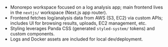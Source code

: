- Monorepo workspace focused on a log analysis app; main frontend lives in the `nextjs/` workspace (Next.js app router).
- Frontend fetches log/analysis data from AWS (S3, EC2) via custom APIs; includes UI for browsing results, uploads, EC2 management, etc.
- Styling leverages Panda CSS (generated `styled-system/` tokens) and custom components.
- Logs and Docker assets are included for local dev/deployment.
